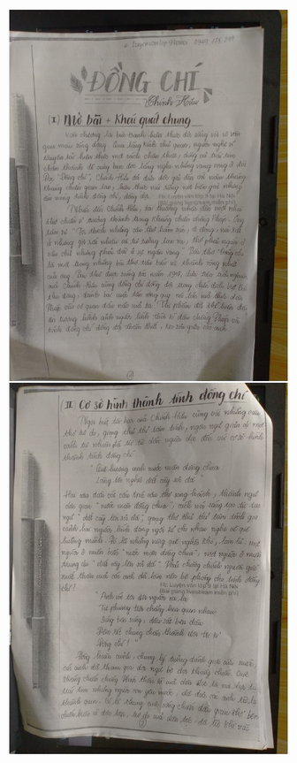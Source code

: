 [![9b924171b6eb43b51afa.jpg](https://github.com/uploadimagefree/2021/blob/main/9b924171b6eb43b51afa.jpg?raw=true)](https://github.com/uploadimagefree/2021/blob/main/9b924171b6eb43b51afa.jpg?raw=true)
[![b67884b37b298e77d738.jpg](https://github.com/uploadimagefree/2021/blob/main/b67884b37b298e77d738.jpg?raw=true)](https://github.com/uploadimagefree/2021/blob/main/b67884b37b298e77d738.jpg?raw=true)
